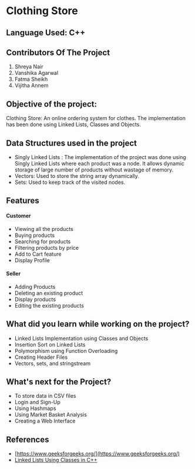 # Clothing Store 

  ## Language Used: C++

  ## Contributors Of The Project
  1) Shreya Nair
  2) Vanshika Agarwal
  3) Fatma Sheikh
  4) Vijitha Annem

  ## Objective of the project: 
  Clothing Store: An online ordering system for clothes. The implementation has been done using Linked Lists, Classes and Objects.
 
  ## Data Structures used in the project
  - Singly Linked Lists : The implementation of the project was done using Singly Linked Lists where each product was a node. It allows dynamic storage of large number of products without wastage of memory.
  - Vectors: Used to store the string array dynamically.
  - Sets: Used to keep track of the visited nodes.
  

  ## Features
  #### Customer
 - Viewing all the products
 - Buying products
 - Searching for products 
 - Filtering products by price
 - Add to Cart feature
 - Display Profile
 
  #### Seller
 - Adding Products
 - Deleting an existing product
 - Display products
 - Editing the existing products
 
  ## What did you learn while working on the project?
 - Linked Lists Implementation using Classes and Objects
 - Insertion Sort on Linked Lists
 - Polymorphism using Function Overloading
 - Creating Header Files
 - Vectors, sets, and stringstream
 
  ## What's next for the Project?
  - To store data in CSV files
  - Login and Sign-Up
  - Using Hashmaps
  - Using Market Basket Analysis
  - Creating a Web Interface 

  
  ## References
 - [https://www.geeksforgeeks.org/](https://www.geeksforgeeks.org/)
 - [Linked Lists Using Classes in C++](https://gist.github.com/arunenigma/5183451#file-linked_list_using_classes-cpp-L4)
 

 
 
 
 
 

